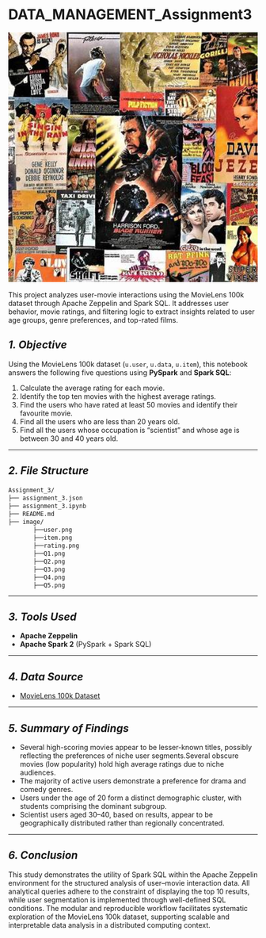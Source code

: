 # DATA_MANAGEMENT_Assignment3

<p align="center">
  <img src="image/th.jpg" alt="MovieLens Ratings Interface" width="700"/>
</p>

This project analyzes user-movie interactions using the MovieLens 100k dataset through Apache Zeppelin and Spark SQL. It addresses user behavior, movie ratings, and filtering logic to extract insights related to user age groups, genre preferences, and top-rated films.


## *1. Objective*

Using the MovieLens 100k dataset (`u.user`, `u.data`, `u.item`), this notebook answers the following five questions using **PySpark** and **Spark SQL**:

1. Calculate the average rating for each movie.
2. Identify the top ten movies with the highest average ratings.
3. Find the users who have rated at least 50 movies and identify their favourite movie.
4. Find all the users who are less than 20 years old.
5. Find all the users whose occupation is “scientist” and whose age is between 30 and 40 years old.

---

## *2. File Structure*

```
Assignment_3/  
├── assignment_3.json  
├── assignment_3.ipynb  
├── README.md   
├── image/  
       ├──user.png  
       ├──item.png  
       ├──rating.png  
       ├──Q1.png  
       ├──Q2.png  
       ├──Q3.png  
       ├──Q4.png  
       ├──Q5.png  
```

---
## *3. Tools Used*

- **Apache Zeppelin**
- **Apache Spark 2** (PySpark + Spark SQL)

---
## *4. Data Source*

- [MovieLens 100k Dataset](https://grouplens.org/datasets/movielens/)

---

## *5. Summary of Findings*

- Several high-scoring movies appear to be lesser-known titles, possibly reflecting the preferences of niche user segments.Several obscure movies (low popularity) hold high average ratings due to niche audiences.
- The majority of active users demonstrate a preference for drama and comedy genres.
- Users under the age of 20 form a distinct demographic cluster, with students comprising the dominant subgroup.
- Scientist users aged 30–40, based on results, appear to be geographically distributed rather than regionally concentrated.

---

## *6. Conclusion*

This study demonstrates the utility of Spark SQL within the Apache Zeppelin environment for the structured analysis of user–movie interaction data. All analytical queries adhere to the constraint of displaying the top 10 results, while user segmentation is implemented through well-defined SQL conditions. The modular and reproducible workflow facilitates systematic exploration of the MovieLens 100k dataset, supporting scalable and interpretable data analysis in a distributed computing context.




